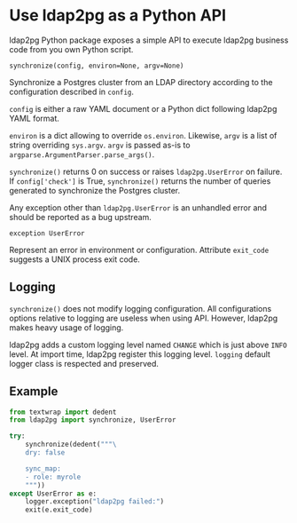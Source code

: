 <!--*- markdown -*-->

<h1>Use ldap2pg as a Python API</h1>

ldap2pg Python package exposes a simple API to execute ldap2pg business code
from you own Python script.

```
synchronize(config, environ=None, argv=None)
```

Synchronize a Postgres cluster from an LDAP directory according to the
configuration described in `config`.

`config` is either a raw YAML document or a Python dict following ldap2pg YAML
format.

`environ` is a dict allowing to override `os.environ`. Likewise, `argv` is a
list of string overriding `sys.argv`. `argv` is passed as-is to
`argparse.ArgumentParser.parse_args()`.

`synchronize()` returns 0 on success or raises `ldap2pg.UserError` on failure.
If `config['check']` is True, `synchronize()` returns the number of queries
generated to synchronize the Postgres cluster.

Any exception other than `ldap2pg.UserError` is an unhandled error and should
be reported as a bug upstream.

```
exception UserError
```

Represent an error in environment or configuration. Attribute `exit_code`
suggests a UNIX process exit code.


## Logging

`synchronize()` does not modify logging configuration. All configurations
options relative to logging are useless when using API. However, ldap2pg makes
heavy usage of logging.

ldap2pg adds a custom logging level named `CHANGE` which is just above `INFO`
level. At import time, ldap2pg register this logging level. `logging` default
logger class is respected and preserved.


## Example

``` python
from textwrap import dedent
from ldap2pg import synchronize, UserError

try:
    synchronize(dedent("""\
    dry: false

    sync_map:
    - role: myrole
    """))
except UserError as e:
    logger.exception("ldap2pg failed:")
    exit(e.exit_code)
```
